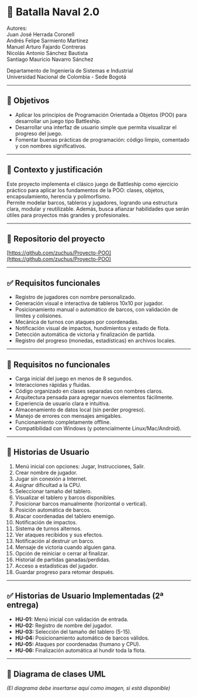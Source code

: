 # 🚢 Batalla Naval 2.0

Autores:  
Juan José Herrada Coronell  
Andrés Felipe Sarmiento Martínez  
Manuel Arturo Fajardo Contreras  
Nicolás Antonio Sánchez Bautista  
Santiago Mauricio Navarro Sánchez  

Departamento de Ingeniería de Sistemas e Industrial  
Universidad Nacional de Colombia - Sede Bogotá  

---

## 🎯 Objetivos

- Aplicar los principios de Programación Orientada a Objetos (POO) para desarrollar un juego tipo Battleship.
- Desarrollar una interfaz de usuario simple que permita visualizar el progreso del juego.
- Fomentar buenas prácticas de programación: código limpio, comentado y con nombres significativos.

---

## 📘 Contexto y justificación

Este proyecto implementa el clásico juego de Battleship como ejercicio práctico para aplicar los fundamentos de la POO: clases, objetos, encapsulamiento, herencia y polimorfismo.  
Permite modelar barcos, tableros y jugadores, logrando una estructura clara, modular y reutilizable. Además, busca afianzar habilidades que serán útiles para proyectos más grandes y profesionales.

---

## 🔗 Repositorio del proyecto

[https://github.com/zuchus/Proyecto-POO](https://github.com/zuchus/Proyecto-POO)

---

## ✅ Requisitos funcionales

- Registro de jugadores con nombre personalizado.
- Generación visual e interactiva de tableros 10x10 por jugador.
- Posicionamiento manual o automático de barcos, con validación de límites y colisiones.
- Mecánica de turnos con ataques por coordenadas.
- Notificación visual de impactos, hundimientos y estado de flota.
- Detección automática de victoria y finalización de partida.
- Registro del progreso (monedas, estadísticas) en archivos locales.

---

## 🚫 Requisitos no funcionales

- Carga inicial del juego en menos de 8 segundos.
- Interacciones rápidas y fluidas.
- Código organizado en clases separadas con nombres claros.
- Arquitectura pensada para agregar nuevos elementos fácilmente.
- Experiencia de usuario clara e intuitiva.
- Almacenamiento de datos local (sin perder progreso).
- Manejo de errores con mensajes amigables.
- Funcionamiento completamente offline.
- Compatibilidad con Windows (y potencialmente Linux/Mac/Android).

---

## 🧩 Historias de Usuario

1. Menú inicial con opciones: Jugar, Instrucciones, Salir.
2. Crear nombre de jugador.
3. Jugar sin conexión a Internet.
4. Asignar dificultad a la CPU.
5. Seleccionar tamaño del tablero.
6. Visualizar el tablero y barcos disponibles.
7. Posicionar barcos manualmente (horizontal o vertical).
8. Posición automática de barcos.
9. Atacar coordenadas del tablero enemigo.
10. Notificación de impactos.
11. Sistema de turnos alternos.
12. Ver ataques recibidos y sus efectos.
13. Notificación al destruir un barco.
14. Mensaje de victoria cuando alguien gana.
15. Opción de reiniciar o cerrar al finalizar.
16. Historial de partidas ganadas/perdidas.
17. Acceso a estadísticas del jugador.
18. Guardar progreso para retomar después.

---

## ✅ Historias de Usuario Implementadas (2ª entrega)

- **HU-01:** Menú inicial con validación de entrada.
- **HU-02:** Registro de nombre del jugador.
- **HU-03:** Selección del tamaño del tablero (5-15).
- **HU-04:** Posicionamiento automático de barcos válidos.
- **HU-05:** Ataques por coordenadas (humano y CPU).
- **HU-06:** Finalización automática al hundir toda la flota.

---

## 📐 Diagrama de clases UML

*(El diagrama debe insertarse aquí como imagen, si está disponible)*
